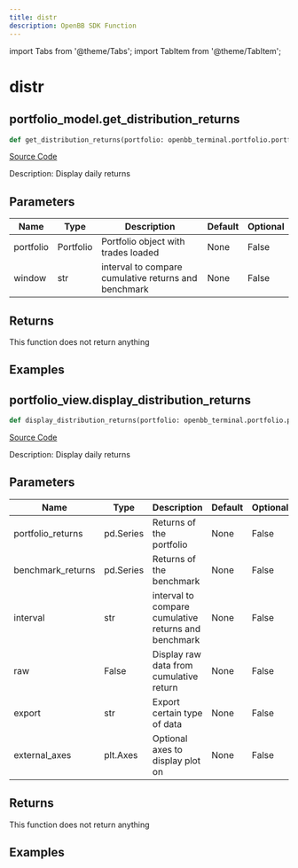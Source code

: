 ```yaml
---
title: distr
description: OpenBB SDK Function
---
```


import Tabs from '@theme/Tabs';
import TabItem from '@theme/TabItem';

# distr

<Tabs>
<TabItem value="model" label="Model" default>

## portfolio_model.get_distribution_returns

```python title='openbb_terminal/portfolio/portfolio_model.py'
def get_distribution_returns(portfolio: openbb_terminal.portfolio.portfolio_model.PortfolioModel, window: str) -> None:
```
[Source Code](https://github.com/OpenBB-finance/OpenBBTerminal/tree/main/openbb_terminal/portfolio/portfolio_model.py#L1415)

Description: Display daily returns

## Parameters

| Name | Type | Description | Default | Optional |
| ---- | ---- | ----------- | ------- | -------- |
| portfolio | Portfolio | Portfolio object with trades loaded | None | False |
| window | str | interval to compare cumulative returns and benchmark | None | False |

## Returns

This function does not return anything

## Examples



</TabItem>
<TabItem value="view" label="View">

## portfolio_view.display_distribution_returns

```python title='openbb_terminal/portfolio/portfolio_view.py'
def display_distribution_returns(portfolio: openbb_terminal.portfolio.portfolio_model.PortfolioModel, window: str, raw: bool, export: str, external_axes: Optional[matplotlib.axes._axes.Axes]) -> None:
```
[Source Code](https://github.com/OpenBB-finance/OpenBBTerminal/tree/main/openbb_terminal/portfolio/portfolio_view.py#L539)

Description: Display daily returns

## Parameters

| Name | Type | Description | Default | Optional |
| ---- | ---- | ----------- | ------- | -------- |
| portfolio_returns | pd.Series | Returns of the portfolio | None | False |
| benchmark_returns | pd.Series | Returns of the benchmark | None | False |
| interval | str | interval to compare cumulative returns and benchmark | None | False |
| raw | False | Display raw data from cumulative return | None | False |
| export | str | Export certain type of data | None | False |
| external_axes | plt.Axes | Optional axes to display plot on | None | False |

## Returns

This function does not return anything

## Examples



</TabItem>
</Tabs>